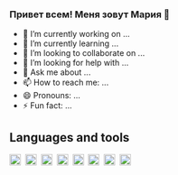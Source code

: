 ### Привет всем! Меня зовут Мария 👋 

- 🔭 I’m currently working on ...
- 🌱 I’m currently learning ...
- 👯 I’m looking to collaborate on ...
- 🤔 I’m looking for help with ...
- 💬 Ask me about ...
- 📫 How to reach me: ...
- 😄 Pronouns: ...
- ⚡ Fun fact: ...

## Languages and tools
<img src="https://cdn.jsdelivr.net/gh/devicons/devicon/icons/javascript/javascript-original.svg" title="js" width="20" height="20"/>&nbsp;
<img src="https://cdn.jsdelivr.net/gh/devicons/devicon/icons/html5/html5-original.svg" title="html" width="20" height="20"/>&nbsp;
<img src="https://cdn.jsdelivr.net/gh/devicons/devicon/icons/css3/css3-original.svg" title="css" width="20" height="20"/>&nbsp;
<img src="https://cdn.jsdelivr.net/gh/devicons/devicon/icons/react/react-original.svg" title="react" width="20" height="20"/>&nbsp;
<img src="https://cdn.jsdelivr.net/gh/devicons/devicon/icons/git/git-plain.svg" title="git" width="20" height="20"/>&nbsp;
<img src="https://cdn.jsdelivr.net/gh/devicons/devicon/icons/webpack/webpack-original.svg" title="webpack" width="20" height="20"/>&nbsp;
<img src="https://cdn.jsdelivr.net/gh/devicons/devicon/icons/npm/npm-original-wordmark.svg" title="npm" width="20" height="20"/>&nbsp;
<img src="https://cdn.jsdelivr.net/gh/devicons/devicon/icons/nodejs/nodejs-original.svg" title="node" width="20" height="20"/>&nbsp;
